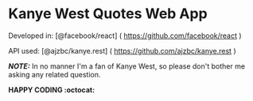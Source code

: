 # Kanye West Quotes Web App

Developed in: [@facebook/react] ( https://github.com/facebook/react )

API used: [@ajzbc/kanye.rest] ( https://github.com/ajzbc/kanye.rest )

***NOTE:*** In no manner I'm a fan of Kanye West, so please don't bother me asking any related question.

**HAPPY CODING :octocat:**

